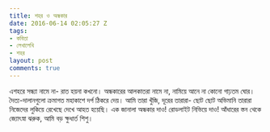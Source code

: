 ```yaml
---
title: শহর ও অন্ধকার
date: 2016-06-14 02:05:27 Z
tags:
- কবিতা
- লেখালেখি
- শহর
layout: post
comments: true
---
```


এশহরে সন্ধ্যা নামে না-
রাত হয়না কখনো।
অন্ধকারের আলকাতরা নামে না,
নামিয়ে আনে না কোনো গাঢ়তম ঘোর।
দৈত্য-দালানগুলো ক্রমাগত মহাকাশে দর্প ঠিকরে দেয়।
আমি তারা খুঁজি, দূরের তারারা-
ছোট ছোট অভিমানি তারারা
নিজেদের লুকিয়ে রেখেছে দেখে আহত হয়েছি।
এক জানালা অন্ধকার দাও!
রোডলাইট নিভিয়ে দাও!
আঁধারের স্তন থেকে জ্যোৎস্না ঝরুক,
আমি বড় ক্ষুধার্ত শিশু।

